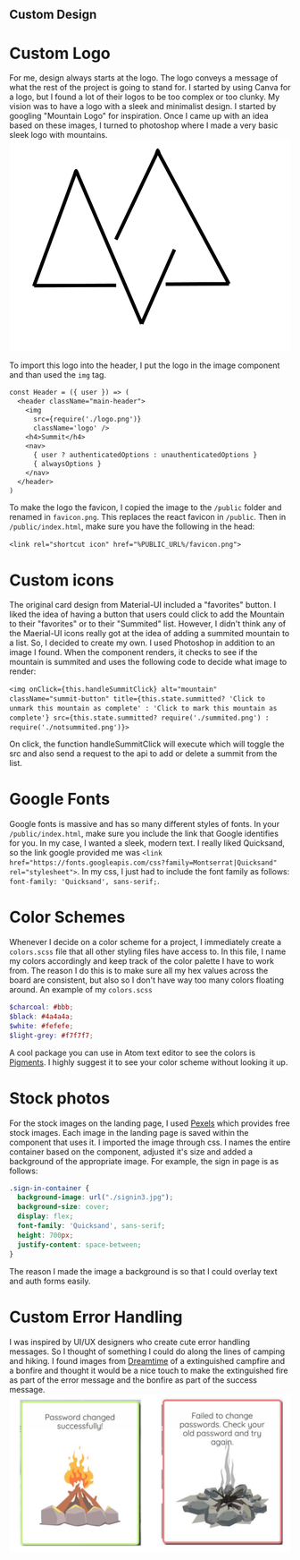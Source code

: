 ## Custom Design

# Custom Logo
For me, design always starts at the logo. The logo conveys a message of what the rest of the project is going to stand for. I started by using Canva for a logo, but I found a lot of their logos to be too complex or too clunky. My vision was to have a logo with a sleek and minimalist design. I started by googling "Mountain Logo" for inspiration. Once I came up with an idea based on these images, I turned to photoshop where I made a very basic sleek logo with mountains.
![logo](/src/header/logo.png)

To import this logo into the header, I put the logo in the image component and than used the `img` tag.

```JSX
const Header = ({ user }) => (
  <header className="main-header">
    <img
      src={require('./logo.png')}
      className='logo' />
    <h4>Summit</h4>
    <nav>
      { user ? authenticatedOptions : unauthenticatedOptions }
      { alwaysOptions }
    </nav>
  </header>
)
```
To make the logo the favicon, I copied the image to the `/public` folder and renamed in `favicon.png`. This replaces the react favicon in `/public`. Then in `/public/index.html`, make sure you have the following in the head:

`<link rel="shortcut icon" href="%PUBLIC_URL%/favicon.png">`

# Custom icons
The original card design from Material-UI included a "favorites" button. I liked the idea of having a button that users could click to add the Mountain to their "favorites" or to their "Summited" list. However, I didn't think any of the Maerial-UI icons really got at the idea of adding a summited mountain to a list. So, I decided to create my own. I used Photoshop in addition to an image I found. When the component renders, it checks to see if the mountain is summited and uses the following code to decide what image to render:

`<img
    onClick={this.handleSummitClick}
    alt="mountain"
    className="summit-button"
    title={this.state.summitted? 'Click to unmark this mountain as complete' : 'Click to mark this mountain as complete'}
    src={this.state.summitted? require('./summited.png') : require('./notsummited.png')}>`

On click, the function handleSummitClick will execute which will toggle the src and also send a request to the api to add or delete a summit from the list.

# Google Fonts
Google fonts is massive and has so many different styles of fonts. In your `/public/index.html`, make sure you include the link that Google identifies for you. In my case, I wanted a sleek, modern text. I really liked Quicksand, so the link google provided me was `<link href="https://fonts.googleapis.com/css?family=Montserrat|Quicksand" rel="stylesheet">`. In my css, I just had to include the font family as follows: `font-family: 'Quicksand', sans-serif;`.


# Color Schemes
Whenever I decide on a color scheme for a project, I immediately create a `colors.scss` file that all other styling files have access to. In this file, I name my colors accordingly and keep track of the color palette I have to work from. The reason I do this is to make sure all my hex values across the board are consistent, but also so I don't have way too many colors floating around. An example of my `colors.scss`


```scss
$charcoal: #bbb;
$black: #4a4a4a;
$white: #fefefe;
$light-grey: #f7f7f7;
```

A cool package you can use in Atom text editor to see the colors is [Pigments](https://atom.io/packages/pigments). I highly suggest it to see your color scheme without looking it up.

# Stock photos
For the stock images on the landing page, I used [Pexels](https://www.pexels.com/) which provides free stock images. Each image in the landing page is saved within the component that uses it. I imported the image through css. I names the entire container based on the component, adjusted it's size and added a background of the appropriate image. For example, the sign in page is as follows:

```css
.sign-in-container {
  background-image: url("./signin3.jpg");
  background-size: cover;
  display: flex;
  font-family: 'Quicksand', sans-serif;
  height: 700px;
  justify-content: space-between;
}
```

The reason I made the image a background is so that I could overlay text and auth forms easily.

# Custom Error Handling
I was inspired by UI/UX designers who create cute error handling messages. So I thought of something I could do along the lines of camping and hiking. I found images from [Dreamtime](https://www.dreamstime.com/) of a extinguished campfire and a bonfire and thought it would be a nice touch to make the extinguished fire as part of the error message and the bonfire as part of the success message.
![Error Handling](/fail-success-ui.jpg)
